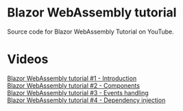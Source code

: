 # Blazor WebAssembly tutorial 
Source code for Blazor WebAssembly Tutorial on YouTube.

# Videos
[Blazor WebAssembly tutorial #1 - Introduction](https://www.youtube.com/watch?v=36KMKeDDdiE)
<br/>
[Blazor WebAssembly tutorial #2 - Components](https://youtu.be/coCm1ME-1A8)
<br/>
[Blazor WebAssembly tutorial #3 - Events handling](https://youtu.be/mzaE2IPHseg)
<br/>
[Blazor WebAssembly tutorial #4 - Dependency injection](https://youtu.be/mzaE2IPHseg)

